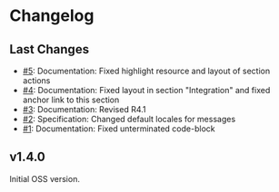 # Changelog

## Last Changes

- [#5](https://github.com/LaxarJS/ax-media-widget/issues/5): Documentation: Fixed highlight resource and layout of section actions
- [#4](https://github.com/LaxarJS/ax-media-widget/issues/4): Documentation: Fixed layout in section "Integration" and fixed anchor link to this section
- [#3](https://github.com/LaxarJS/ax-media-widget/issues/3): Documentation: Revised R4.1
- [#2](https://github.com/LaxarJS/ax-media-widget/issues/2): Specification: Changed default locales for messages
- [#1](https://github.com/LaxarJS/ax-media-widget/issues/1): Documentation: Fixed unterminated code-block


## v1.4.0

Initial OSS version.
